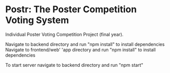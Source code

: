 # Postr: The Poster Competition Voting System

Individual Poster Voting Competition Project (final year).

Navigate to backend directory and run "npm install" to install dependencies
Navigate to frontend/web' 'app directory and run "npm install" to install dependencies

To start server navigate to backend directory and run "npm start"
